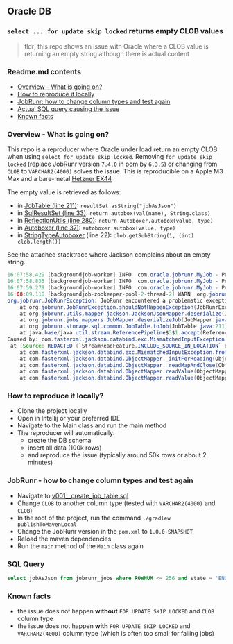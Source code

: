 ## Oracle DB
### `select ... for update skip locked` returns empty CLOB values

> tldr; this repo shows an issue with Oracle where a CLOB value is returning an empty string although there is actual content


### Readme.md contents
- [Overview - What is going on?](https://github.com/rdehuyss/oracle-empty-string#overview---what-is-going-on) 
- [How to reproduce it locally](https://github.com/rdehuyss/oracle-empty-string?tab=readme-ov-file#how-to-reproduce-it-locally)
- [JobRunr: how to change column types and test again](https://github.com/rdehuyss/oracle-empty-string?tab=readme-ov-file#jobrunr---how-to-change-column-types-and-test-again)
- [Actual SQL query causing the issue](https://github.com/rdehuyss/oracle-empty-string?tab=readme-ov-file#sql-query)
- [Known facts](https://github.com/rdehuyss/oracle-empty-string?tab=readme-ov-file#sql-query)

### Overview - What is going on?
This repo is a reproducer where Oracle under load return an empty CLOB when using `select for update skip locked`. Removing `for update skip locked` (replace JobRunr version `7.4.0` in pom by `6.3.5`) or changing from `CLOB` to `VARCHAR2(4000)` solves the issue.
This is reproducible on a Apple M3 Max and a bare-metal [Hetzner EX44](https://www.hetzner.com/dedicated-rootserver/ex44) 

The empty value is retrieved as follows:
- in [JobTable (line 211)](https://github.com/jobrunr/jobrunr/blob/master/core/src/main/java/org/jobrunr/storage/sql/common/JobTable.java#L211): `resultSet.asString("jobAsJson")`
- in [SqlResultSet (line 33)](https://github.com/jobrunr/jobrunr/blob/master/core/src/main/java/org/jobrunr/storage/sql/common/db/SqlResultSet.java#L33): `return autobox(val(name), String.class)`
- in [ReflectionUtils (line 280)](https://github.com/jobrunr/jobrunr/blob/master/core/src/main/java/org/jobrunr/utils/reflection/ReflectionUtils.java#L280): `return Autoboxer.autobox(value, type)`
- in [Autoboxer (line 37)](https://github.com/jobrunr/jobrunr/blob/master/core/src/main/java/org/jobrunr/utils/reflection/autobox/Autoboxer.java#L37): `autoboxer.autobox(value, type)`
- in [StringTypeAutoboxer](https://github.com/jobrunr/jobrunr/blob/master/core/src/main/java/org/jobrunr/utils/reflection/autobox/StringTypeAutoboxer.java) (line 22): `clob.getSubString(1, (int) clob.length())`

See the attached stacktrace where Jackson complains about an empty string.

```java
16:07:58.429 [backgroundjob-worker] INFO  com.oracle.jobrunr.MyJob - Progress: 47% completed (47001 of 100000 jobs).
16:07:58.835 [backgroundjob-worker] INFO  com.oracle.jobrunr.MyJob - Progress: 48% completed (47999 of 100000 jobs).
16:07:59.279 [backgroundjob-worker] INFO  com.oracle.jobrunr.MyJob - Progress: 49% completed (48999 of 100000 jobs).
16:08:09.118 [backgroundjob-zookeeper-pool-2-thread-2] WARN  org.jobrunr.server.JobSteward - JobRunr encountered a problematic exception. Please create a bug report (if possible, provide the code to reproduce this and the stacktrace) - Processing will continue.
org.jobrunr.JobRunrException: JobRunr encountered a problematic exception. Please create a bug report (if possible, provide the code to reproduce this and the stacktrace)
	at org.jobrunr.JobRunrException.shouldNotHappenException(JobRunrException.java:43)
	at org.jobrunr.utils.mapper.jackson.JacksonJsonMapper.deserialize(JacksonJsonMapper.java:87)
	at org.jobrunr.jobs.mappers.JobMapper.deserializeJob(JobMapper.java:20)
	at org.jobrunr.storage.sql.common.JobTable.toJob(JobTable.java:211)
	at java.base/java.util.stream.ReferencePipeline$3$1.accept(ReferencePipeline.java:197)
Caused by: com.fasterxml.jackson.databind.exc.MismatchedInputException: No content to map due to end-of-input
 at [Source: REDACTED (`StreamReadFeature.INCLUDE_SOURCE_IN_LOCATION` disabled); line: 1]
	at com.fasterxml.jackson.databind.exc.MismatchedInputException.from(MismatchedInputException.java:59)
	at com.fasterxml.jackson.databind.ObjectMapper._initForReading(ObjectMapper.java:5008)
	at com.fasterxml.jackson.databind.ObjectMapper._readMapAndClose(ObjectMapper.java:4910)
	at com.fasterxml.jackson.databind.ObjectMapper.readValue(ObjectMapper.java:3860)
	at com.fasterxml.jackson.databind.ObjectMapper.readValue(ObjectMapper.java:3828)
```

### How to reproduce it locally?
- Clone the project locally
- Open in Intellij or your preferred IDE
- Navigate to the Main class and run the main method
- The reproducer will automatically:
  - create the DB schema
  - insert all data (100k rows)
  - and reproduce the issue (typically around 50k rows or about 2 minutes)


### JobRunr - how to change column types and test again
- Navigate to [v001__create_job_table.sql](https://github.com/jobrunr/jobrunr/blob/master/core/src/main/resources/org/jobrunr/storage/sql/oracle/migrations/v001__create_job_table.sql#L5)
- Change `CLOB` to another column type (tested with `VARCHAR2(4000)` and `CLOB`)
- In the root of the project, run the command `./gradlew publishToMavenLocal`
- Change the JobRunr version in the `pom.xml` to `1.0.0-SNAPSHOT`
- Reload the maven dependencies
- Run the `main` method of the `Main` class again

### SQL Query

```sql
select jobAsJson from jobrunr_jobs where ROWNUM <= 256 and state = 'ENQUEUED' ORDER BY updatedAt ASC FOR UPDATE SKIP LOCKED
```
### Known facts
- the issue does not happen __without__ `FOR UPDATE SKIP LOCKED` and `CLOB` column type
- the issue does not happen __with__ `FOR UPDATE SKIP LOCKED` and `VARCHAR2(4000)` column type (which is often too small for failing jobs)